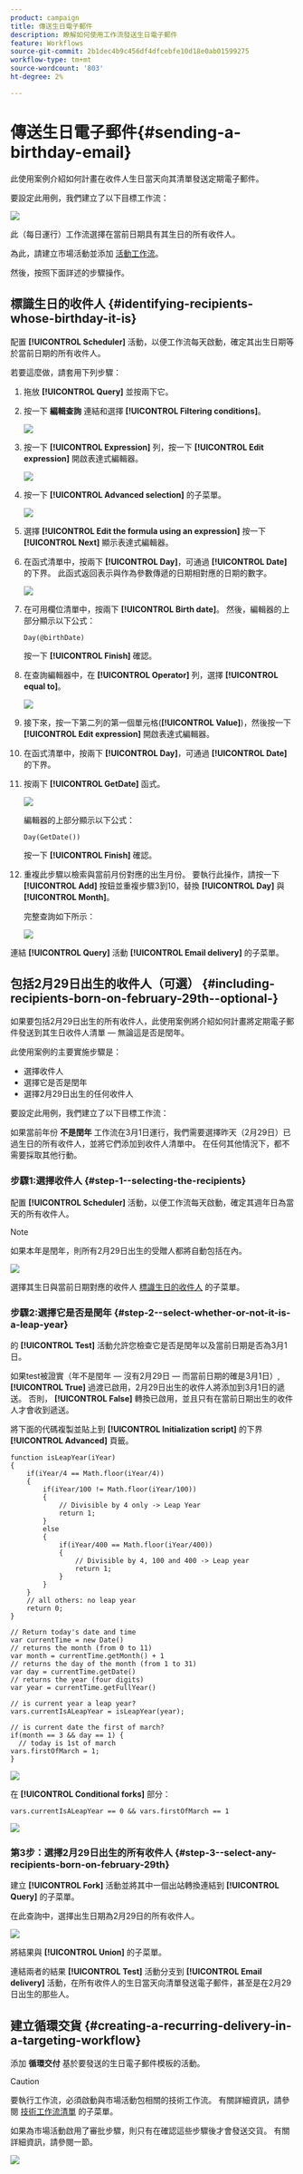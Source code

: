 ```yaml
---
product: campaign
title: 傳送生日電子郵件
description: 瞭解如何使用工作流發送生日電子郵件
feature: Workflows
source-git-commit: 2b1dec4b9c456df4dfcebfe10d18e0ab01599275
workflow-type: tm+mt
source-wordcount: '803'
ht-degree: 2%

---
```


# 傳送生日電子郵件{#sending-a-birthday-email}

此使用案例介紹如何計畫在收件人生日當天向其清單發送定期電子郵件。

要設定此用例，我們建立了以下目標工作流：

![](assets/birthday-workflow_usecase_1.png)

此（每日運行）工作流選擇在當前日期具有其生日的所有收件人。

為此，請建立市場活動並添加 [活動工作流](campaign-workflows.md)。

然後，按照下面詳述的步驟操作。

## 標識生日的收件人 {#identifying-recipients-whose-birthday-it-is}

配置 **[!UICONTROL Scheduler]** 活動，以便工作流每天啟動，確定其出生日期等於當前日期的所有收件人。

若要這麼做，請套用下列步驟：

1. 拖放 **[!UICONTROL Query]** 並按兩下它。
1. 按一下 **編輯查詢** 連結和選擇 **[!UICONTROL Filtering conditions]**。

   ![](assets/s_ncs_user_create_exp_exple00.png)

1. 按一下 **[!UICONTROL Expression]** 列，按一下 **[!UICONTROL Edit expression]** 開啟表達式編輯器。

   ![](assets/s_ncs_user_create_exp_exple.png)

1. 按一下 **[!UICONTROL Advanced selection]** 的子菜單。

   ![](assets/s_ncs_user_create_exp_exple_a.png)

1. 選擇 **[!UICONTROL Edit the formula using an expression]** 按一下 **[!UICONTROL Next]** 顯示表達式編輯器。
1. 在函式清單中，按兩下 **[!UICONTROL Day]**，可通過 **[!UICONTROL Date]** 的下界。 此函式返回表示與作為參數傳遞的日期相對應的日期的數字。

   ![](assets/s_ncs_user_create_exp_exple01.png)

1. 在可用欄位清單中，按兩下 **[!UICONTROL Birth date]**。 然後，編輯器的上部分顯示以下公式：

   ```
   Day(@birthDate)
   ```

   按一下 **[!UICONTROL Finish]** 確認。

1. 在查詢編輯器中，在 **[!UICONTROL Operator]** 列，選擇 **[!UICONTROL equal to]**。

   ![](assets/s_ncs_user_create_exp_exple02.png)

1. 接下來，按一下第二列的第一個單元格(**[!UICONTROL Value]**)，然後按一下 **[!UICONTROL Edit expression]** 開啟表達式編輯器。
1. 在函式清單中，按兩下 **[!UICONTROL Day]**，可通過 **[!UICONTROL Date]** 的下界。
1. 按兩下 **[!UICONTROL GetDate]** 函式。

   ![](assets/s_ncs_user_create_exp_exple04.png)

   編輯器的上部分顯示以下公式：

   ```
   Day(GetDate())
   ```

   按一下 **[!UICONTROL Finish]** 確認。

1. 重複此步驟以檢索與當前月份對應的出生月份。 要執行此操作，請按一下 **[!UICONTROL Add]** 按鈕並重複步驟3到10，替換 **[!UICONTROL Day]** 與 **[!UICONTROL Month]**。

   完整查詢如下所示：

   ![](assets/s_ncs_user_create_exp_exple03.png)

連結 **[!UICONTROL Query]** 活動 **[!UICONTROL Email delivery]** 的子菜單。

## 包括2月29日出生的收件人（可選） {#including-recipients-born-on-february-29th--optional-}

如果要包括2月29日出生的所有收件人，此使用案例將介紹如何計畫將定期電子郵件發送到其生日收件人清單 — 無論這是否是閏年。

此使用案例的主要實施步驟是：

* 選擇收件人
* 選擇它是否是閏年
* 選擇2月29日出生的任何收件人

要設定此用例，我們建立了以下目標工作流：



如果當前年份 **不是閏年** 工作流在3月1日運行，我們需要選擇昨天（2月29日）已過生日的所有收件人，並將它們添加到收件人清單中。 在任何其他情況下，都不需要採取其他行動。

### 步驟1:選擇收件人 {#step-1--selecting-the-recipients}

配置 **[!UICONTROL Scheduler]** 活動，以便工作流每天啟動，確定其週年日為當天的所有收件人。

>[!NOTE]
>
>如果本年是閏年，則所有2月29日出生的受贈人都將自動包括在內。

![](assets/birthday-workflow_usecase_2.png)

選擇其生日與當前日期對應的收件人 [標識生日的收件人](#identifying-recipients-whose-birthday-it-is) 的子菜單。

### 步驟2:選擇它是否是閏年 {#step-2--select-whether-or-not-it-is-a-leap-year}

的 **[!UICONTROL Test]** 活動允許您檢查它是否是閏年以及當前日期是否為3月1日。

如果test被證實（年不是閏年 — 沒有2月29日 — 而當前日期的確是3月1日）, **[!UICONTROL True]** 過渡已啟用，2月29日出生的收件人將添加到3月1日的遞送。 否則， **[!UICONTROL False]** 轉換已啟用，並且只有在當前日期出生的收件人才會收到遞送。

將下面的代碼複製並貼上到 **[!UICONTROL Initialization script]** 的下界 **[!UICONTROL Advanced]** 頁籤。

```
function isLeapYear(iYear)
{
    if(iYear/4 == Math.floor(iYear/4))
    {
        if(iYear/100 != Math.floor(iYear/100))
        {
            // Divisible by 4 only -> Leap Year
            return 1;
        }
        else
        {
            if(iYear/400 == Math.floor(iYear/400))
            {
                // Divisible by 4, 100 and 400 -> Leap year
                return 1;
            }
        }
    }
    // all others: no leap year
    return 0;
}

// Return today's date and time
var currentTime = new Date()
// returns the month (from 0 to 11)
var month = currentTime.getMonth() + 1
// returns the day of the month (from 1 to 31)
var day = currentTime.getDate()
// returns the year (four digits)
var year = currentTime.getFullYear()

// is current year a leap year?
vars.currentIsALeapYear = isLeapYear(year);

// is current date the first of march?
if(month == 3 && day == 1) {
  // today is 1st of march
vars.firstOfMarch = 1;
}
```

![](assets/birthday-workflow_usecase_3.png)

在 **[!UICONTROL Conditional forks]** 部分：

```
vars.currentIsALeapYear == 0 && vars.firstOfMarch == 1
```

![](assets/birthday-workflow_usecase_4.png)

### 第3步：選擇2月29日出生的所有收件人 {#step-3--select-any-recipients-born-on-february-29th}

建立 **[!UICONTROL Fork]** 活動並將其中一個出站轉換連結到 **[!UICONTROL Query]** 的子菜單。

在此查詢中，選擇出生日期為2月29日的所有收件人。

![](assets/birthday-workflow_usecase_5.png)

將結果與 **[!UICONTROL Union]** 的子菜單。

連結兩者的結果 **[!UICONTROL Test]** 活動分支到 **[!UICONTROL Email delivery]** 活動，在所有收件人的生日當天向清單發送電子郵件，甚至是在2月29日出生的那些人。

## 建立循環交貨 {#creating-a-recurring-delivery-in-a-targeting-workflow}

添加 **循環交付** 基於要發送的生日電子郵件模板的活動。

>[!CAUTION]
>
>要執行工作流，必須啟動與市場活動包相關的技術工作流。 有關詳細資訊，請參閱 [技術工作流清單](technical-workflows.md) 的子菜單。
>
>如果為市場活動啟用了審批步驟，則只有在確認這些步驟後才會發送交貨。 有關詳細資訊，請參閱一節。

![](assets/birthday-workflow_usecase_1.png)

